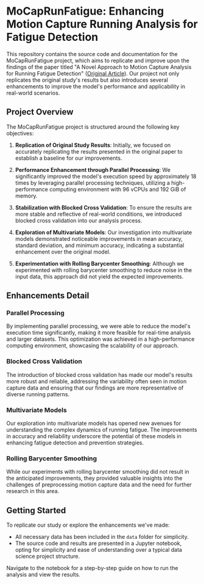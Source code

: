 # MoCapRunFatigue: Enhancing Motion Capture Running Analysis for Fatigue Detection

This repository contains the source code and documentation for the MoCapRunFatigue project, which aims to replicate and improve upon the findings of the paper titled "A Novel Approach to Motion Capture Analysis for Running Fatigue Detection" ([Original Article](http://xkdd2023.isti.cnr.it/papers/223.pdf)). Our project not only replicates the original study's results but also introduces several enhancements to improve the model's performance and applicability in real-world scenarios.

## Project Overview

The MoCapRunFatigue project is structured around the following key objectives:

1. **Replication of Original Study Results**: Initially, we focused on accurately replicating the results presented in the original paper to establish a baseline for our improvements.

2. **Performance Enhancement through Parallel Processing**: We significantly improved the model's execution speed by approximately 18 times by leveraging parallel processing techniques, utilizing a high-performance computing environment with 96 vCPUs and 192 GiB of memory.

3. **Stabilization with Blocked Cross Validation**: To ensure the results are more stable and reflective of real-world conditions, we introduced blocked cross validation into our analysis process.

4. **Exploration of Multivariate Models**: Our investigation into multivariate models demonstrated noticeable improvements in mean accuracy, standard deviation, and minimum accuracy, indicating a substantial enhancement over the original model.

5. **Experimentation with Rolling Barycenter Smoothing**: Although we experimented with rolling barycenter smoothing to reduce noise in the input data, this approach did not yield the expected improvements.

## Enhancements Detail

### Parallel Processing
By implementing parallel processing, we were able to reduce the model's execution time significantly, making it more feasible for real-time analysis and larger datasets. This optimization was achieved in a high-performance computing environment, showcasing the scalability of our approach.

### Blocked Cross Validation
The introduction of blocked cross validation has made our model's results more robust and reliable, addressing the variability often seen in motion capture data and ensuring that our findings are more representative of diverse running patterns.

### Multivariate Models
Our exploration into multivariate models has opened new avenues for understanding the complex dynamics of running fatigue. The improvements in accuracy and reliability underscore the potential of these models in enhancing fatigue detection and prevention strategies.

### Rolling Barycenter Smoothing
While our experiments with rolling barycenter smoothing did not result in the anticipated improvements, they provided valuable insights into the challenges of preprocessing motion capture data and the need for further research in this area.

## Getting Started

To replicate our study or explore the enhancements we've made:

- All necessary data has been included in the `data` folder for simplicity.
- The source code and results are presented in a Jupyter notebook, opting for simplicity and ease of understanding over a typical data science project structure.

Navigate to the notebook for a step-by-step guide on how to run the analysis and view the results.
